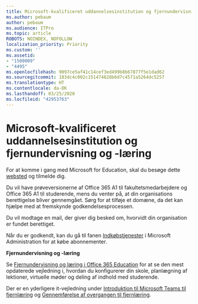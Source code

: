 ```yaml
---
title: Microsoft-kvalificeret uddannelsesinstitution og fjernundervisning og -læring
ms.author: pebaum
author: pebaum
ms.audience: ITPro
ms.topic: article
ROBOTS: NOINDEX, NOFOLLOW
localization_priority: Priority
ms.custom: ''
ms.assetid:
- "1500009"
- "4495"
ms.openlocfilehash: 9097ce5af41c14cef3ed499b8b67877f5e1dad62
ms.sourcegitcommit: 183dc4c002c151474628b6d7c4571a5264dc5257
ms.translationtype: HT
ms.contentlocale: da-DK
ms.lasthandoff: 03/25/2020
ms.locfileid: "42953763"
---
```

# <a name="microsoft-qualified-academic-institution-and-remote-teaching-and-learning"></a>Microsoft-kvalificeret uddannelsesinstitution og fjernundervisning og -læring

For at komme i gang med Microsoft for Education, skal du besøge dette [websted](https://www.microsoft.com/microsoft-365/academic/compare-office-365-education-plans) og tilmelde dig.

Du vil have prøveversionerne af Office 365 A1 til fakultetsmedarbejdere og Office 365 A1 til studerende, mens du venter på, at din organisations berettigelse bliver gennemgået.  Sørg for at tilføje et domæne, da det kan hjælpe med at fremskynde godkendelsesprocessen.

Du vil modtage en mail, der giver dig besked om, hvorvidt din organisation er fundet berettiget.  

Når du er godkendt, kan du gå til fanen [Indkøbstjenester](https://admin.microsoft.com/Adminportal/Home#/catalog) i Microsoft Administration for at købe abonnementer.

**Fjernundervisning og -læring**

Se [Fjernundervisning og læring i Office 365 Education](https://support.office.com/article/remote-teaching-and-learning-in-office-365-education-f651ccae-7b65-478b-8366-51bb884025c4) for at se den mest opdaterede vejledning i, hvordan du konfigurerer din skole, planlægning af lektioner, virtuelle møder og deling af indhold med studerende.

Der er en yderligere it-vejledning under [Introduktion til Microsoft Teams til fjernlæring](https://docs.microsoft.com/da-DK/MicrosoftTeams/remote-learning-edu) og [Gennemførelse af overgangen til fjernlæring](https://www.microsoft.com/education/remote-learning).
